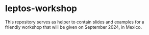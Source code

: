 # leptos-workshop
This repository serves as helper to contain slides and examples for a friendly workshop that will be given on September 2024, in Mexico.
